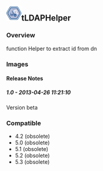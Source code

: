 ## <img src='./logo.jpg' width='40' height='40'>tLDAPHelper

### Overview
function Helper to extract id from dn
### Images




#### Release Notes

##### 1.0 - 2013-04-26 11:21:10
Version beta
### Compatible
 -  4.2 (obsolete)
 -   5.0 (obsolete)
 -   5.1 (obsolete)
 -   5.2 (obsolete)
 -   5.3 (obsolete)